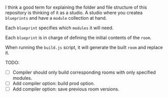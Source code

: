 I think a good term for explaining the folder and file structure of this repository is thinking of it as a studio. A studio where you createa `blueprints` and have a `module` collection at hand.

Each `blueprint` specifies which `modules` it will need.

Each `blueprint` is in charge of defining the initial contents of the `room`.

When running the `build.js` script, it will generate the built `room` and replace it.

TODO:
- [ ] Compiler should only build corresponding rooms with only specified modules.
- [ ] Add compiler option: build prod option. 
- [ ] Add compiler option: save previous room versions. 